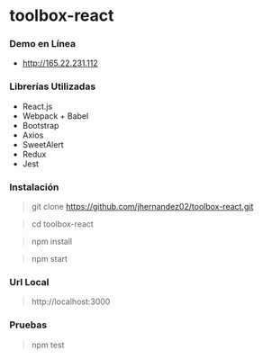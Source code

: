 # toolbox-react

### Demo en Línea
- http://165.22.231.112

### Librerías Utilizadas
- React.js
- Webpack + Babel
- Bootstrap
- Axios
- SweetAlert
- Redux
- Jest

### Instalación
>git clone https://github.com/jhernandez02/toolbox-react.git

>cd toolbox-react

>npm install

>npm start

### Url Local

> http://localhost:3000

### Pruebas
> npm test